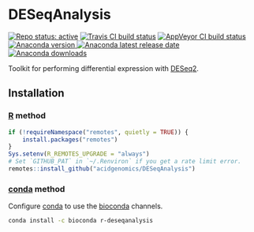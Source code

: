 # DESeqAnalysis

[![Repo status: active](https://www.repostatus.org/badges/latest/active.svg)](https://www.repostatus.org/#active)
[![Travis CI build status](https://travis-ci.com/acidgenomics/DESeqAnalysis.svg?branch=master)](https://travis-ci.com/acidgenomics/DESeqAnalysis)
[![AppVeyor CI build status](https://ci.appveyor.com/api/projects/status/s5evl37t3vjkfjct?svg=true)](https://ci.appveyor.com/project/mjsteinbaugh/deseqanalysis)
[![Anaconda version](https://anaconda.org/bioconda/r-deseqanalysis/badges/version.svg) ![Anaconda latest release date](https://anaconda.org/bioconda/r-deseqanalysis/badges/latest_release_date.svg) ![Anaconda downloads](https://anaconda.org/bioconda/r-deseqanalysis/badges/downloads.svg)](https://anaconda.org/bioconda/r-deseqanalysis)

Toolkit for performing differential expression with [DESeq2][].

## Installation

### [R][] method

```r
if (!requireNamespace("remotes", quietly = TRUE)) {
    install.packages("remotes")
}
Sys.setenv(R_REMOTES_UPGRADE = "always")
# Set `GITHUB_PAT` in `~/.Renviron` if you get a rate limit error.
remotes::install_github("acidgenomics/DESeqAnalysis")
```

### [conda][] method

Configure [conda][] to use the [bioconda][] channels.

```sh
conda install -c bioconda r-deseqanalysis
```

[BiocManager]: https://cran.r-project.org/package=BiocManager
[Bioconductor]: https://bioconductor.org/
[DESeq2]: https://bioconductor.org/packages/DESeq2/
[R]: https://www.r-project.org/
[bioconda]: https://bioconda.github.io/
[conda]: https://conda.io/
